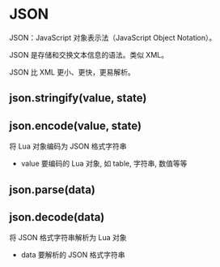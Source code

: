# JSON

JSON：JavaScript 对象表示法（JavaScript Object Notation）。

JSON 是存储和交换文本信息的语法。类似 XML。

JSON 比 XML 更小、更快，更易解析。

## json.stringify(value, state)
## json.encode(value, state)

将 Lua 对象编码为 JSON 格式字符串

- value 要编码的 Lua 对象, 如 table, 字符串, 数值等等

## json.parse(data)
## json.decode(data)

将 JSON 格式字符串解析为 Lua 对象

- data 要解析的 JSON 格式字符串


